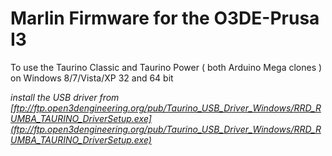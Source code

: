 Marlin Firmware for the O3DE-Prusa I3
=============

To use the Taurino Classic and Taurino Power ( both Arduino Mega clones ) on Windows 8/7/Vista/XP 32 and 64 bit 

*install the USB driver from [ftp://ftp.open3dengineering.org/pub/Taurino_USB_Driver_Windows/RRD_RUMBA_TAURINO_DriverSetup.exe](ftp://ftp.open3dengineering.org/pub/Taurino_USB_Driver_Windows/RRD_RUMBA_TAURINO_DriverSetup.exe)*




